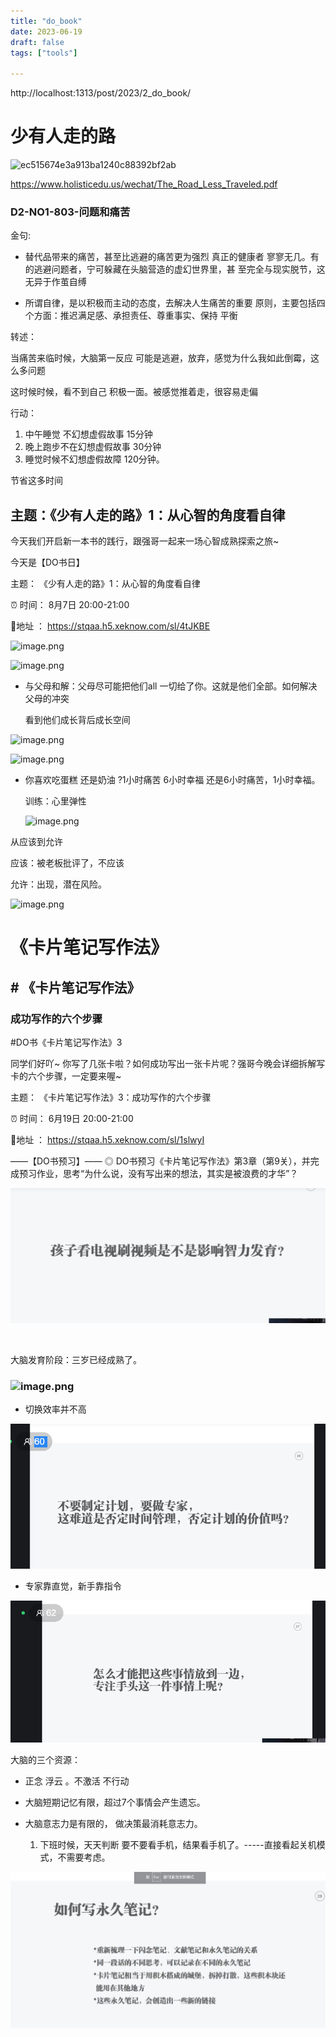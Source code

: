 ```yaml
---
title: "do_book"
date: 2023-06-19
draft: false
tags: ["tools"]

---
```






http://localhost:1313/post/2023/2_do_book/



#  少有人走的路

![ec515674e3a913ba1240c88392bf2ab](D:\db\daily-interview\blog\content\post\book\assets\ec515674e3a913ba1240c88392bf2ab.jpg)

https://www.holisticedu.us/wechat/The_Road_Less_Traveled.pdf

###  D2-NO1-803-问题和痛苦  

金句:

- 替代品带来的痛苦，甚至比逃避的痛苦更为强烈  真正的健康者
  寥寥无几。有的逃避问题者，宁可躲藏在头脑营造的虚幻世界里，甚
  至完全与现实脱节，这无异于作茧自缚  

- 所谓自律，是以积极而主动的态度，去解决人生痛苦的重要
  原则，主要包括四个方面：推迟满足感、承担责任、尊重事实、保持
  平衡  

转述：

当痛苦来临时候，大脑第一反应 可能是逃避，放弃，感觉为什么我如此倒霉，这么多问题

这时候时候，看不到自己 积极一面。被感觉推着走，很容易走偏

行动：

1. 中午睡觉 不幻想虚假故事  15分钟
2. 晚上跑步不在幻想虚假故事  30分钟
3. 睡觉时候不幻想虚假故障   120分钟。

节省这多时间



## 主题：《少有人走的路》1：从心智的角度看自律



今天我们开启新一本书的践行，跟强哥一起来一场心智成熟探索之旅~

 今天是【DO书日】

 主题：
《少有人走的路》1：从心智的角度看自律

⏰ 时间：
8月7日 20:00-21:00

📍地址 ：
https://stqaa.h5.xeknow.com/sl/4tJKBE

![image.png](https://s2.loli.net/2023/08/07/AoHq1DYsalvGLQ8.png)

![image.png](https://s2.loli.net/2023/08/07/YC2tc7m89MbTrlN.png)



- 与父母和解：父母尽可能把他们all 一切给了你。这就是他们全部。如何解决父母的冲突

   看到他们成长背后成长空间



![image.png](https://s2.loli.net/2023/08/07/ad2AsGDx9wo3vgt.png)



![image.png](https://s2.loli.net/2023/08/07/xZe7L2Ouf8p3Bht.png)



- 你喜欢吃蛋糕 还是奶油  ?1小时痛苦 6小时幸福 还是6小时痛苦，1小时幸福。

  

  训练：心里弹性

  

  ![image.png](https://s2.loli.net/2023/08/07/GlmQyrjTsgDuRZw.png)



从应该到允许

应该：被老板批评了，不应该 

允许：出现，潜在风险。

![image.png](https://s2.loli.net/2023/08/07/u1romBP8OXGwsT7.png)

#  《卡片笔记写作法》



## # 《卡片笔记写作法》



### 成功写作的六个步骤



#DO书《卡片笔记写作法》3

同学们好吖~
你写了几张卡啦？如何成功写出一张卡片呢？强哥今晚会详细拆解写卡的六个步骤，一定要来喔~

 主题：
《卡片笔记写作法》3：成功写作的六个步骤

⏰ 时间：
6月19日 20:00-21:00

📍地址 ：
https://stqaa.h5.xeknow.com/sl/1slwyI

——【DO书预习】——
◎ DO书预习《卡片笔记写作法》第3章（第9关），并完成预习作业，思考“为什么说，没有写出来的想法，其实是被浪费的才华”？



![image.png](assets/bJxo2hXmuO38Rkc.png)



​	

大脑发育阶段：三岁已经成熟了。





###  ![image.png](https://s2.loli.net/2023/06/19/kFQloIRsYiPxuyz.png)

- 切换效率并不高

![image.png](assets/Vg7DKMRGroeBity.png)



- 专家靠直觉，新手靠指令

  

![image.png](assets/M8nUa7wNBJAb1fE.png)



大脑的三个资源：

- 正念  浮云 。不激活 不行动

- 大脑短期记忆有限，超过7个事情会产生遗忘。

- 大脑意志力是有限的， 做决策最消耗意志力。

  1. 下班时候，天天判断 要不要看手机，结果看手机了。-----直接看起关机模式，不需要考虑。

  

![image.png](assets/YTpbPmGUzxSIg3y.png)



